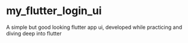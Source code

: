 # my_flutter_login_ui
A simple but good looking flutter app ui, developed while practicing and diving deep into flutter
